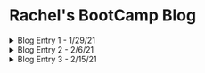 
# Rachel's BootCamp Blog

<details>
<summary>Blog Entry 1 - 1/29/21</summary>

## Was your first week what you expected? Why? Why not?

The first week is about what I had expected. It was a good introduction to the self-learning elements of the course, and helped me understand how to prioritize material. At first pass, you're not always going to understand the concept -- practice is where the knowledge gets solidified.
 
## What are you struggling with?

I often feel like I don't understand why we're doing something the way we are until I've practiced several times, then it suddenly makes sense. It's hard to wade through that initial confusion but rewarding once it clicks.
 
## What are you excited or eager to learn more about?

Everything! Particularly practicing JavaScript. 
</details>

<details>

<summary>Blog Entry 2 - 2/6/21</summary>
 
## What are your thoughts on pseudo coding?
 
Last week pseudo coding was pretty difficult becasue I was still getting my feet under me. I think it'll be easier and more helpful this coming week, now that I have a sense of how our basic tools (terminal, VS Code, etc) work and can use them competently. 

## What are you struggling with?
Just trying to make sure I get enough actual project practice in during the week. I'm going to keep focusing on getting through the readings and to the projects as quickly as possible (while still retaining the info), because the projects are where the info is solidified. 
 
## What are you excited or eager to learn more about?
I am *really* excited to get started on JavaScript this coming week. 

</details>

<details>

<summary>Blog Entry 3 - 2/15/21</summary>

## What are your thoughts about the roles HTML, CSS, and JavaScript play in the process of rendering content and providing user experience?

You can make a nice looking site with html and CSS, but if you want it to be functional then JavaScript is the key. A modern, interactive UI needs JavaScript (or another language) to make the interface work rather than just be aesthetically pleasing. 
 
## What are some objects that your blog incorporates?

My blog incorporates posts, drop-down headings, and a main header. 
 
## What are your thoughts on pseudo coding now?
 
When you're pseudo-coding, it's more important to think abstractly rather than to think too much about how it will look when it's written out in the coding language. You need to think of all contingencies and set up your expectations and givens properly, so that you can have a solid base going forward.

 </details>
